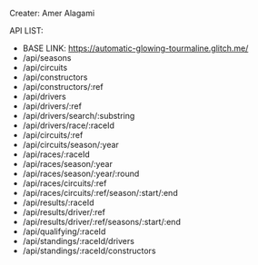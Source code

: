 Creater: Amer Alagami

API LIST:
- BASE LINK: https://automatic-glowing-tourmaline.glitch.me/
- /api/seasons
- /api/circuits
- /api/constructors
- /api/constructors/:ref
- /api/drivers
- /api/drivers/:ref
- /api/drivers/search/:substring
- /api/drivers/race/:raceId
- /api/circuits/:ref
- /api/circuits/season/:year
- /api/races/:raceId
- /api/races/season/:year
- /api/races/season/:year/:round
- /api/races/circuits/:ref
- /api/races/circuits/:ref/season/:start/:end
- /api/results/:raceId
- /api/results/driver/:ref
- /api/results/driver/:ref/seasons/:start/:end
- /api/qualifying/:raceId
- /api/standings/:raceId/drivers
- /api/standings/:raceId/constructors
